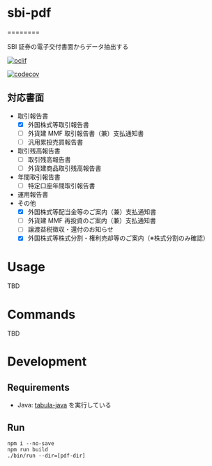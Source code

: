 # sbi-pdf

========

SBI 証券の電子交付書面からデータ抽出する

[![oclif](https://img.shields.io/badge/cli-oclif-brightgreen.svg)](https://oclif.io)
<!--
[![Version](https://img.shields.io/npm/v/mynewcli.svg)](https://npmjs.org/package/mynewcli)
[![Downloads/week](https://img.shields.io/npm/dw/mynewcli.svg)](https://npmjs.org/package/mynewcli)
[![License](https://img.shields.io/npm/l/mynewcli.svg)](https://github.com/sangotaro/mynewcli/blob/master/package.json)
-->
[![codecov](https://codecov.io/gh/sangotaro/sbi-pdf/branch/master/graph/badge.svg?token=GMETK1D3WI)](https://codecov.io/gh/sangotaro/sbi-pdf)

## 対応書面

- 取引報告書
  - [x] 外国株式等取引報告書
  - [ ] 外貨建 MMF 取引報告書（兼）支払通知書
  - [ ] 汎用累投売買報告書
- 取引残高報告書
  - [ ] 取引残高報告書
  - [ ] 外貨建商品取引残高報告書
- 年間取引報告書
  - [ ] 特定口座年間取引報告書
- 運用報告書
- その他
  - [x] 外国株式等配当金等のご案内（兼）支払通知書
  - [ ] 外貨建 MMF 再投資のご案内（兼）支払通知書
  - [ ] 譲渡益税徴収・還付のお知らせ
  - [x] 外国株式等株式分割・権利売却等のご案内（※株式分割のみ確認）

# Usage

<!-- usage -->
TBD
<!-- usagestop -->

# Commands

<!-- commands -->
TBD
<!-- commandsstop -->

# Development

## Requirements

- Java: [tabula-java](https://github.com/tabulapdf/tabula-java) を実行している

## Run

```
npm i --no-save
npm run build
./bin/run --dir=[pdf-dir]
```
